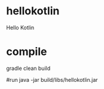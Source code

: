 # hellokotlin
Hello Kotlin

# compile
gradle clean build

#run
java -jar build/libs/hellokotlin.jar
